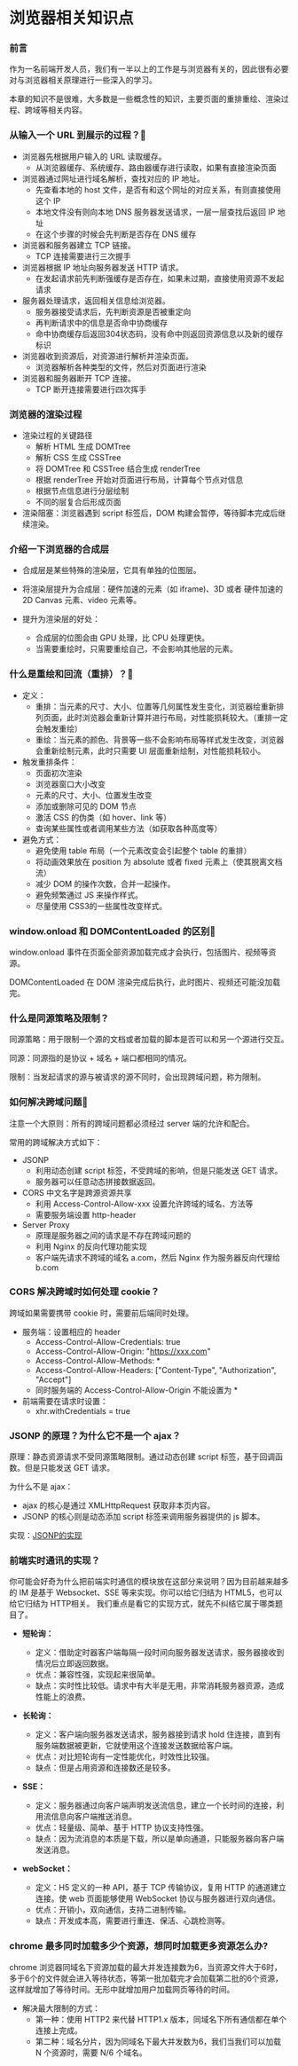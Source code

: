 # 浏览器相关知识点

### 前言

作为一名前端开发人员，我们有一半以上的工作是与浏览器有关的，因此很有必要对与浏览器相关原理进行一些深入的学习。

本章的知识不是很难，大多数是一些概念性的知识，主要页面的重排重绘、渲染过程、跨域等相关内容。

### 从输入一个 URL 到展示的过程？:star2:

- 浏览器先根据用户输入的 URL 读取缓存。
  - 从浏览器缓存、系统缓存、路由器缓存进行读取，如果有直接渲染页面
- 浏览器通过网址进行域名解析，查找对应的 IP 地址。
  - 先查看本地的 host 文件，是否有和这个网址的对应关系，有则直接使用这个 IP
  - 本地文件没有则向本地 DNS 服务器发送请求，一层一层查找后返回 IP 地址
  - 在这个步骤的时候会先判断是否存在 DNS 缓存
- 浏览器和服务器建立 TCP 链接。
  - TCP 连接需要进行三次握手
- 浏览器根据 IP 地址向服务器发送 HTTP 请求。
  - 在发起请求前先判断强缓存是否存在，如果未过期，直接使用资源不发起请求
- 服务器处理请求，返回相关信息给浏览器。
  - 服务器接受请求后，先判断资源是否被重定向
  - 再判断请求中的信息是否命中协商缓存
  - 命中协商缓存后返回304状态码，没有命中则返回资源信息以及新的缓存标识
- 浏览器收到资源后，对资源进行解析并渲染页面。
  - 浏览器解析各种类型的文件，然后对页面进行渲染
- 浏览器和服务器断开 TCP 连接。
  - TCP 断开连接需要进行四次挥手

### 浏览器的渲染过程

- 渲染过程的关键路径
  - 解析 HTML 生成 DOMTree
  - 解析 CSS 生成 CSSTree
  - 将 DOMTree 和 CSSTree 结合生成 renderTree
  - 根据 renderTree 开始对页面进行布局，计算每个节点对信息
  - 根据节点信息进行分层绘制
  - 不同的层复合后形成页面
- 渲染阻塞：浏览器遇到 script 标签后，DOM 构建会暂停，等待脚本完成后继续渲染。

### 介绍一下浏览器的合成层

- 合成层是某些特殊的渲染层，它具有单独的位图层。

- 将渲染层提升为合成层：硬件加速的元素（如 iframe)、3D 或者 硬件加速的 2D Canvas 元素、video 元素等。

- 提升为渲染层的好处：
  - 合成层的位图会由 GPU 处理，比 CPU 处理更快。
  - 当需要重绘时，只需要重绘自己，不会影响其他层的元素。

### 什么是重绘和回流（重排）？:star2:

- 定义：
  - 重排：当元素的尺寸、大小、位置等几何属性发生变化，浏览器绘重新排列页面，此时浏览器会重新计算并进行布局，对性能损耗较大。（重排一定会触发重绘）
  - 重绘：当元素的颜色、背景等一些不会影响布局等样式发生改变，浏览器会重新绘制元素，此时只需要 UI 层面重新绘制，对性能损耗较小。
- 触发重排条件：
  - 页面初次渲染
  - 浏览器窗口大小改变
  - 元素的尺寸、大小、位置发生改变
  - 添加或删除可见的 DOM 节点
  - 激活 CSS 的伪类（如 hover、link 等）
  - 查询某些属性或者调用某些方法（如获取各种高度等）
- 避免方式：
  - 避免使用 table 布局（一个元素改变会引起整个 table 的重排）
  - 将动画效果放在 position 为 absolute 或者 fixed 元素上（使其脱离文档流）
  - 减少 DOM 的操作次数，合并一起操作。
  - 避免频繁通过 JS 来操作样式。
  - 尽量使用 CSS3的一些属性改变样式。

### window.onload 和 DOMContentLoaded 的区别:star2:

window.onload 事件在页面全部资源加载完成才会执行，包括图片、视频等资源。

DOMContentLoaded 在 DOM 渲染完成后执行，此时图片、视频还可能没加载完。

### 什么是同源策略及限制？

同源策略：用于限制一个源的文档或者加载的脚本是否可以和另一个源进行交互。

同源：同源指的是协议 + 域名 + 端口都相同的情况。

限制：当发起请求的源与被请求的源不同时，会出现跨域问题，称为限制。

### 如何解决跨域问题:star2:

注意一个大原则：所有的跨域问题都必须经过 server 端的允许和配合。

常用的跨域解决方式如下：

- JSONP
  - 利用动态创建 script 标签，不受跨域的影响，但是只能发送 GET 请求。
  - 服务器可以任意动态拼接数据返回。
- CORS 中文名字是跨源资源共享
  - 利用 Access-Control-Allow-xxx 设置允许跨域的域名、方法等
  - 需要服务端设置 http-header
- Server Proxy
  - 原理是服务器之间的请求是不存在跨域问题的
  - 利用 Nginx 的反向代理功能实现
  - 客户端先请求不跨域的域名 a.com，然后 Nginx 作为服务器反向代理给 b.com

### CORS 解决跨域时如何处理 cookie？

跨域如果需要携带 cookie 时，需要前后端同时处理。

- 服务端：设置相应的 header
  - Access-Control-Allow-Credentials: true
  - Access-Control-Allow-Origin: "https://xxx.com"
  - Access-Control-Allow-Methods: *
  - Access-Control-Allow-Headers: \["Content-Type", "Authorization", "Accept"\]
  - 同时服务端的 Access-Control-Allow-Origin 不能设置为 *
- 前端需要在请求时设置：
  - xhr.withCredentials = true

### JSONP 的原理？为什么它不是一个 ajax？

原理：静态资源请求不受同源策略限制。通过动态创建 script 标签，基于回调函数。但是只能发送 GET 请求。

为什么不是 ajax：

- ajax 的核心是通过 XMLHttpRequest 获取非本页内容。
- JSONP 的核心则是动态添加 script 标签来调用服务器提供的 js 脚本。

实现：[JSONP的实现](../JS/JS手写代码.html#实现-jsonp)

### 前端实时通讯的实现？

你可能会好奇为什么把前端实时通信的模块放在这部分来说明？因为目前越来越多的 IM 是基于 Websocket、SSE 等来实现。你可以给它归结为 HTML5，也可以给它归结为 HTTP相关。
我们重点是看它的实现方式，就先不纠结它属于哪类题目了。

- **短轮询：**
  - 定义：借助定时器客户端每隔一段时间向服务器发送请求，服务器接收到情况后立即返回数据。
  - 优点：兼容性强，实现起来很简单。
  - 缺点：实时性比较低。请求中有大半是无用，非常消耗服务器资源，造成性能上的浪费。

- **长轮询：**
  - 定义：客户端向服务器发送请求，服务器接到请求 hold 住连接，直到有服务端数据被更新，它就使用这个连接发送数据给客户端。
  - 优点：对比短轮询有一定性能优化，时效性比较强。
  - 缺点：但是占用资源和连接数还是较多。

- **SSE：**
  - 定义：服务器通过向客户端声明发送流信息，建立一个长时间的连接，利用流信息向客户端推送消息。
  - 优点：轻量级、简单、基于 HTTP 协议支持性强。
  - 缺点：因为流消息的本质是下载，所以是单向通道，只能服务器向客户端发送消息。

- **webSocket：**
  - 定义：H5 定义的一种 API，基于 TCP 传输协议，复用 HTTP 的通道建立连接。使 web 页面能够使用 WebSocket 协议与服务器进行双向通信。
  - 优点：开销小，双向通信，支持二进制传输。
  - 缺点：开发成本高，需要进行重连、保活、心跳检测等。

### chrome 最多同时加载多少个资源，想同时加载更多资源怎么办?

chrome 浏览器同域名下资源加载的最大并发连接数为6，当资源文件大于6时，多于6个的文件就会进入等待状态，等第一批加载完才会加载第二批的6个资源，这样就增加了等待时间。无形中就增加用户加载网页等待的时间。

- 解决最大限制的方式：
  - 第一种：使用 HTTP2 来代替 HTTP1.x 版本，同域名下所有通信都在单个连接上完成。
  - 第二种：域名分片，因为同域名下最大并发数为6，我们当我们可以加载 N 个资源时，需要 N/6 个域名。
